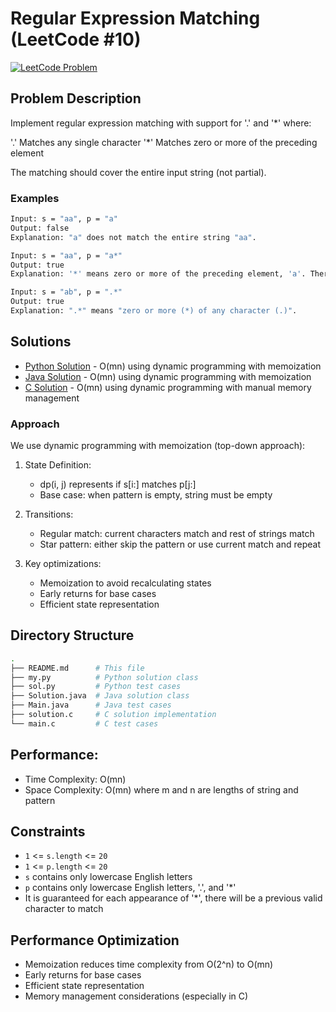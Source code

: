 # Regular Expression Matching (LeetCode #10)
[![LeetCode Problem](https://img.shields.io/badge/LeetCode-10.%20Regular%20Expression%20Matching-FFA116?style=for-the-badge&logo=leetcode)](https://leetcode.com/problems/regular-expression-matching/)

## Problem Description

Implement regular expression matching with support for '.' and '*' where:

'.' Matches any single character
'*' Matches zero or more of the preceding element

The matching should cover the entire input string (not partial).

### Examples
```bash
Input: s = "aa", p = "a"
Output: false
Explanation: "a" does not match the entire string "aa".

Input: s = "aa", p = "a*"
Output: true
Explanation: '*' means zero or more of the preceding element, 'a'. Therefore, by repeating 'a' once, it becomes "aa".

Input: s = "ab", p = ".*"
Output: true
Explanation: ".*" means "zero or more (*) of any character (.)".
```

## Solutions
- [Python Solution](./sol.py) - O(mn) using dynamic programming with memoization
- [Java Solution](./Solution.java) - O(mn) using dynamic programming with memoization
- [C Solution](./solution.c) - O(mn) using dynamic programming with manual memory management


### Approach
We use dynamic programming with memoization (top-down approach):

1. State Definition:

    -   dp(i, j) represents if s[i:] matches p[j:]
    -   Base case: when pattern is empty, string must be empty


2. Transitions:

    -   Regular match: current characters match and rest of strings match
    -   Star pattern: either skip the pattern or use current match and repeat


3. Key optimizations:

    -   Memoization to avoid recalculating states
    -   Early returns for base cases
    -   Efficient state representation


## Directory Structure
```bash
.
├── README.md      # This file
├── my.py          # Python solution class
├── sol.py         # Python test cases
├── Solution.java  # Java solution class
├── Main.java      # Java test cases
├── solution.c     # C solution implementation
└── main.c         # C test cases
```

## Performance:

- Time Complexity: O(mn)
- Space Complexity: O(mn) where m and n are lengths of string and pattern

## Constraints
- `1` <= `s.length` <= `20`
- `1` <= `p.length` <= `20`
- `s` contains only lowercase English letters
- `p` contains only lowercase English letters, '.', and '*'
- It is guaranteed for each appearance of '*', there will be a previous valid character to match



## Performance Optimization

- Memoization reduces time complexity from O(2^n) to O(mn)
- Early returns for base cases
- Efficient state representation
- Memory management considerations (especially in C)
